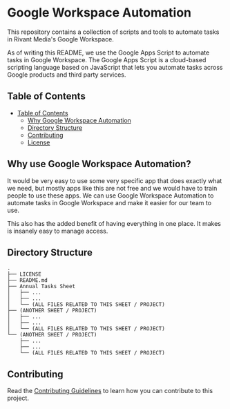 # Google Workspace Automation

This repository contains a collection of scripts and tools to automate tasks in Rivant Media's Google Workspace.

As of writing this README, we use the Google Apps Script to automate tasks in Google Workspace. The Google Apps Script is a cloud-based scripting language based on JavaScript that lets you automate tasks across Google products and third party services.

## Table of Contents

-   [Table of Contents](#table-of-contents)
    -   [Why Google Workspace Automation](#why-google-workspace-automation)
    -   [Directory Structure](#directory-structure)
    -   [Contributing](/CONTRIBUTING.md)
    -   [License](/LICENCE)

## Why use Google Workspace Automation?

It would be very easy to use some very specific app that does exactly what we need, but mostly apps like this are not free and we would have to train people to use these apps. We can use Google Workspace Automation to automate tasks in Google Workspace and make it easier for our team to use.

This also has the added benefit of having everything in one place. It makes is insanely easy to manage access.

## Directory Structure

```
.
├── LICENSE
├── README.md
├── Annual Tasks Sheet
│   ├── ...
│   ├── ...
│   └── (ALL FILES RELATED TO THIS SHEET / PROJECT)
├── (ANOTHER SHEET / PROJECT)
│   ├── ...
│   ├── ...
│   └── (ALL FILES RELATED TO THIS SHEET / PROJECT)
└── (ANOTHER SHEET / PROJECT)
    ├── ...
    ├── ...
    └── (ALL FILES RELATED TO THIS SHEET / PROJECT)
```

## Contributing

Read the [Contributing Guidelines](/CONTRIBUTING.md) to learn how you can contribute to this project.
